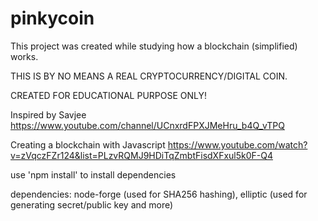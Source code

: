 # pinkycoin

This project was created while studying how a blockchain (simplified) works.

THIS IS BY NO MEANS A REAL CRYPTOCURRENCY/DIGITAL COIN.

CREATED FOR EDUCATIONAL PURPOSE ONLY!

Inspired by Savjee https://www.youtube.com/channel/UCnxrdFPXJMeHru_b4Q_vTPQ

Creating a blockchain with Javascript https://www.youtube.com/watch?v=zVqczFZr124&list=PLzvRQMJ9HDiTqZmbtFisdXFxul5k0F-Q4

>
use 'npm install' to install dependencies

dependencies: node-forge (used for SHA256 hashing), elliptic (used for generating secret/public key and more)
>
